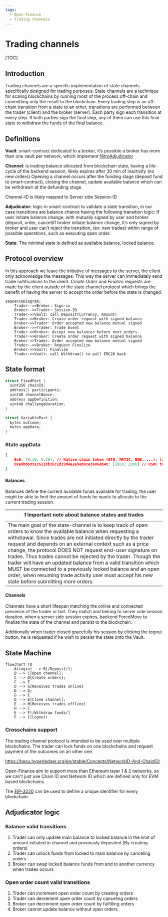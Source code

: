 ```yaml
---
tags:
  - Open Finance
  - Trading channels
---
```


# Trading channels

[TOC]

## Introduction

Trading channels are a specific implementation of state channels specifically designed for trading purposes. State channels are a technique for scaling blockchains by running most of the process off-chain and committing only the result to the blockchain. Every trading step is an off-chain transition from a state to an other, transitions are performed between the trader (client) and the broker (server). Each party sign each transition at every step. If both parties sign the final step, any of them can use this final state to withdraw the funds of the final balance.

## Definitions

**Vault**: smart-contract dedicated to a broker, it’s possible a broker has more than one vault per network, which implement [NitroAdjudicator](https://github.com/statechannels/statechannels/blob/master/packages/nitro-protocol/contracts/NitroAdjudicator.sol)

**Channel**: is trading balance allocated from blockchain state, having a life-cycle of the backend session, likely expires after 30 min of inactivity (no new orders)
Opening a channel occurs after the funding stage (deposit fund to smart-contract), closing the channel, update available balance which can be withdrawn at the defunding stage.

Channel-ID is likely mapped to Server side Session-ID

**Adjudicator:** logic in smart-contract to validate a state transition, in our case transitions are balance chance having the following transition logic: If user initiate balance change, with mutually signed by user and broker (deposit, order, cancel)If broker initiate balance change, it’s only signed by broker and user can’t reject the transition, (ex: new trades) within range of possible operations, such as executing open order.

**State**:
The minimal state is defined as available balance, locked balance.

## Protocol overview

In this approach we leave the initiative of messages to the server, the client only acknowledge the messages. This way the server can immediately send trade notifications to the client. *Create Order* and *Finalize* requests are made by the client outside of the state channel protocol which brings the benefit of having the server to accept the order before the state is changed.


```mermaid
sequenceDiagram;
    Trader-->>Broker: Sign-in
    Broker-->>Trader: Session-ID
    Trader->>Vault: call Deposit(Currency, Amount)
    Trader->>Broker: Create order request with signed balance
    Broker->>Trader: Order accepted new balance mutual signed
    Broker-->>Trader: Trade Event
    Trader->>Broker: Accept new balances before next orders
    Trader->>Broker: Create order request with signed balance
    Broker->>Trader: Order accepted new balance mutual signed
    Trader-->>Broker: Request Finalize
    Broker->>Vault: Finalize
    Trader->>Vault: call Withdraw() to pull ERC20 back

```



## State format

```c
struct FixedPart {
  uint256 chainId;
  address[] participants;
  uint48 channelNonce;
  address appDefinition;
  uint48 challengeDuration;
}
```

```c
struct VariablePart {
  bytes outcome;
  bytes appData;
}
```

### State appData

```json
{
	0x0: [0.10, 0.20], // Native chain token (ETH, MATIC, BNB, ...), [available, locked]
    0xa0b86991c6218b36c1d19d4a2e9eb0ce3606eb48: [1000, 2000] // USDC token address on ETH
}
```

#### Balances

Balances define the current available funds available for trading, the user might be able to limit the amount of funds he wants to allocate to the current trading session.

| :exclamation:  Important note about balance states and trades |
| ------------------------------------------------------------ |
| The main goal of the state-channel is to keep track of open orders to know the available balance when requesting a withdrawal. Since trades are not initiated directly by the trader request and depends on an external context such as a price change, the protocol DOES NOT request end-user signature on trades. Thus trades cannot be rejected by the trader. Though the trader will have an updated balance from a valid transition which MUST be connected to a previously locked balance and an open order, when resuming trade activity user must accept his new state before submitting more orders. |

#### Channels

Channels have a short lifespan matching the online and connected presence of the trader or bot. They match and belong to server side session duration, when a server side session expires, backend ForceMove to finalize the state of the channel and persist to the blockchain.

Additionally when trader closed gracefully his session by clicking the logout button, he is requested if he wish to persist the state onto the Vault.

## State Machine

```mermaid
flowchart TD
    A(Login) --> B[/Deposit/];
    B --> C[Open channel];
    C --> D{Create orders};
    C --> E
    D --> G[Receives trades online]
    D --> D;
    G --> E
    D --> E[Close channel];
    E --> H[Receives trades offline]
    H --> C
    E --> F[/Withdraw funds/]
    F --> I(Logout)
```



### Crosschains support

The trading channel protocol is intended to be used over multiple blockchains. The trader can lock funds on one blockchains and request payment of the outcomes on an other one.

https://besu.hyperledger.org/en/stable/Concepts/NetworkID-And-ChainID/

Open-Finance aim to support more than Ethereum layer 1 & 2 networks, so we can't just use Chain ID and Network ID which are defined only for EVM based blockchains.

The [EIP-3220](https://eips.ethereum.org/EIPS/eip-3220) can be used to define a unique identifier for every blockchain.

## Adjudicator logic

### Balance valid transitions

1. Trader can only update main balance to locked balance in the limit of amount initiated in channel and previously deposited (By creating orders)
2. Trader can unlock funds from locked to main balance by canceling orders
3. Broker can swap locked balance funds from and to another currency when trades occurs

### Open order count valid transitions

1. Trader can increment open order count by creating orders
2. Trader can decrement open order count by canceling orders
3. Broker can decrement open order count by fulfilling orders
4. Broker cannot update balance without open orders
